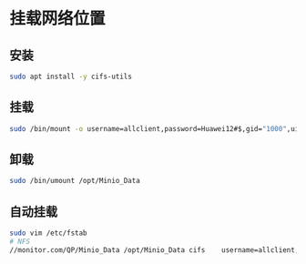 # 挂载网络位置

## 安装

```bash
sudo apt install -y cifs-utils
```

## 挂载

```bash
sudo /bin/mount -o username=allclient,password=Huawei12#$,gid="1000",uid="1000",vers=3.0 //monitor.com/QP/Minio_Data /opt/Minio_Data
```

## 卸载

```bash
sudo /bin/umount /opt/Minio_Data
```

## 自动挂载

```bash
sudo vim /etc/fstab
# NFS
//monitor.com/QP/Minio_Data /opt/Minio_Data cifs    username=allclient,password=Huawei12#$,gid=1000,uid=1000    0   0
```
